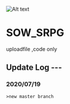 ![Alt text](titile.png)
# SOW_SRPG

uploadfile ,code only

## Update Log ---  
  
### 2020/07/19
    >new master branch

